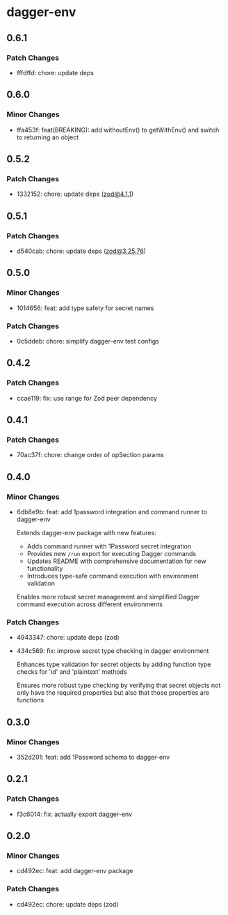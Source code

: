 # dagger-env

## 0.6.1

### Patch Changes

- fffdffd: chore: update deps

## 0.6.0

### Minor Changes

- ffa453f: feat(BREAKING): add withoutEnv() to getWithEnv() and switch to returning an object

## 0.5.2

### Patch Changes

- 1332152: chore: update deps (zod@4.1.1)

## 0.5.1

### Patch Changes

- d540cab: chore: update deps (zod@3.25.76)

## 0.5.0

### Minor Changes

- 1014656: feat: add type safety for secret names

### Patch Changes

- 0c5ddeb: chore: simplify dagger-env test configs

## 0.4.2

### Patch Changes

- ccae119: fix: use range for Zod peer dependency

## 0.4.1

### Patch Changes

- 70ac37f: chore: change order of opSection params

## 0.4.0

### Minor Changes

- 6db8e9b: feat: add 1password integration and command runner to dagger-env

  Extends dagger-env package with new features:

  - Adds command runner with 1Password secret integration
  - Provides new `/run` export for executing Dagger commands
  - Updates README with comprehensive documentation for new functionality
  - Introduces type-safe command execution with environment validation

  Enables more robust secret management and simplified Dagger command execution across different environments

### Patch Changes

- 4943347: chore: update deps (zod)
- 434c569: fix: improve secret type checking in dagger environment

  Enhances type validation for secret objects by adding function type checks for 'id' and 'plaintext' methods

  Ensures more robust type checking by verifying that secret objects not only have the required properties but also that those properties are functions

## 0.3.0

### Minor Changes

- 352d201: feat: add 1Password schema to dagger-env

## 0.2.1

### Patch Changes

- f3c6014: fix: actually export dagger-env

## 0.2.0

### Minor Changes

- cd492ec: feat: add dagger-env package

### Patch Changes

- cd492ec: chore: update deps (zod)
